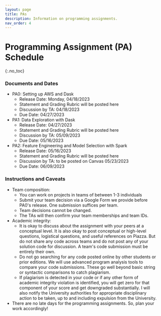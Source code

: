 ```yaml
---
layout: page
title: PAs
description: Information on programming assignments.
nav_order: 4
---
```


# Programming Assignment (PA) Schedule 
{:.no_toc}

### Documents and Dates
- PA0: Setting up AWS and Dask
    - Release Date: Monday, 04/18/2023
    - Statement and Grading Rubric will be posted here
    - Discussion by TA: 04/18/2023
    - Due Date: 04/27/2023
- PA1: Data Exploration with Dask
    - Release Date: 04/27/2023
    - Statement and Grading Rubric will be posted here
    - Discussion by TA: 05/09/2023
    - Due Date: 05/16/2023
- PA2: Feature Engineering and Model Selection with Spark
    - Release Date: 05/16/2023
    - Statement and Grading Rubric will be posted here
    - Discussion by TA: to be posted on Canvas 05/23/2023
    - Due Date: 06/09/2023

### Instructions and Caveats
- Team composition:
    - You can work on projects in teams of between 1-3 individuals
    - Submit your team decision via a Google Form we provide before PA0's release. One submission suffices per team. 
    - Team decisions cannot be changed.
    - The TAs will then confirm your team memberships and team IDs. 
- Academic integrity: 
    - It is okay to discuss about the assignment with your peers at a conceptual level. It is also okay to post conceptual or high-level questions, logistical questions, and useful references on Piazza. But do not share any code across teams and do not post any of your solution code for discussion. A team's code submission must be entirely their own.
    - Do not go searching for any code posted online by other students or prior editions. We will use advanced program analysis tools to compare your code submissions. These go well beyond basic string or syntactic comparisons to catch plagiarism.
    - If plagiarism is detected in your code or if any other form of academic integrity violation is identified, you will get zero for that component of your score and get downgraded substantially. I will also notify the University authorities for appropriate disciplinary action to be taken, up to and including expulsion from the University.
- There are no late days for the programming assignments. So, plan your work accordingly!
